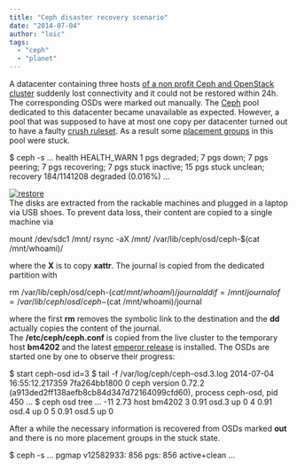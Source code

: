 ```yaml
---
title: "Ceph disaster recovery scenario"
date: "2014-07-04"
author: "loic"
tags: 
  - "ceph"
  - "planet"
---
```


A datacenter containing three hosts [of a non profit Ceph and OpenStack cluster](http://dachary.org/?p=2969) suddenly lost connectivity and it could not be restored within 24h. The corresponding OSDs were marked out manually. The [Ceph](http://ceph.com/) pool dedicated to this datacenter became unavailable as expected. However, a pool that was supposed to have at most one copy per datacenter turned out to have a faulty [crush ruleset](http://ceph.com/docs/master/rados/operations/crush-map/). As a result some [placement groups](http://ceph.com/docs/master/rados/operations/placement-groups/) in this pool were stuck.

$ ceph -s
...
health HEALTH\_WARN 1 pgs degraded; 7 pgs down;
   7 pgs peering; 7 pgs recovering;
   7 pgs stuck inactive; 15 pgs stuck unclean;
   recovery 184/1141208 degraded (0.016%)
...

  
[![](images/restore.png "restore")](http://dachary.org/wp-uploads/2014/07/restore.png)  
The disks are extracted from the rackable machines and plugged in a laptop via USB shoes. To prevent data loss, their content are copied to a single machine via

mount /dev/sdc1 /mnt/
rsync -aX /mnt/ /var/lib/ceph/osd/ceph-$(cat /mnt/whoami)/

where the **X** is to copy **xattr**. The journal is copied from the dedicated partition with

rm /var/lib/ceph/osd/ceph-$(cat /mnt/whoami)/journal
dd if=/mnt/journal of=/var/lib/ceph/osd/ceph-$(cat /mnt/whoami)/journal

where the first **rm** removes the symbolic link to the destination and the **dd** actually copies the content of the journal.  
The **/etc/ceph/ceph.conf** is copied from the live cluster to the temporary host **bm4202** and the latest [emperor release](https://en.wikipedia.org/wiki/Ceph_%28software%29#Emperor_.28v0.72.29) is installed. The OSDs are started one by one to observe their progress:

$ start ceph-osd id=3
$ tail -f /var/log/ceph/ceph-osd.3.log
2014-07-04 16:55:12.217359 7fa264bb1800  0
  ceph version 0.72.2
  (a913ded2ff138aefb8cb84d347d72164099cfd60), process ceph-osd,
  pid 450
...
$ ceph osd tree
...
-11	2.73		host bm4202
3	0.91			osd.3	up	0
4	0.91			osd.4	up	0
5	0.91			osd.5	up	0

After a while the necessary information is recovered from OSDs marked **out** and there is no more placement groups in the stuck state.

$ ceph -s
...
pgmap v12582933: 856 pgs: 856 active+clean
...
